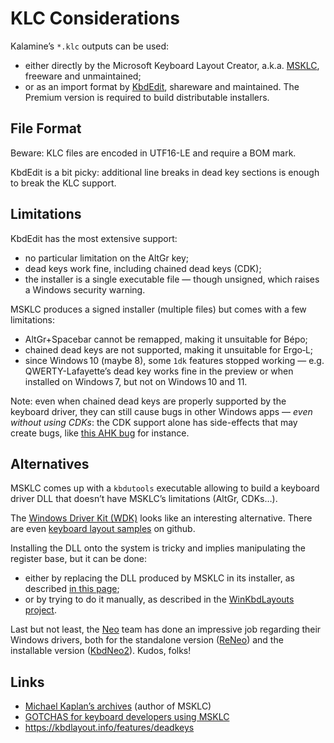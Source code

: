 KLC Considerations
================================================================================

Kalamine’s `*.klc` outputs can be used:
- either directly by the Microsoft Keyboard Layout Creator, a.k.a. [MSKLC][1],
freeware and unmaintained;
- or as an import format by [KbdEdit][2], shareware and maintained. The Premium
version is required to build distributable installers.

[1]: https://www.microsoft.com/en-us/download/details.aspx?id=102134
[2]: http://www.kbdedit.com/


File Format
--------------------------------------------------------------------------------

Beware: KLC files are encoded in UTF16-LE and require a BOM mark.

KbdEdit is a bit picky: additional line breaks in dead key sections is enough to
break the KLC support.


Limitations
--------------------------------------------------------------------------------

KbdEdit has the most extensive support:
- no particular limitation on the AltGr key;
- dead keys work fine, including chained dead keys (CDK);
- the installer is a single executable file — though unsigned, which raises a
Windows security warning.

MSKLC produces a signed installer (multiple files) but comes with a few limitations:
- AltGr+Spacebar cannot be remapped, making it unsuitable for Bépo;
- chained dead keys are not supported, making it unsuitable for Ergo‑L;
- since Windows 10 (maybe 8), some `1dk` features stopped working — e.g.
QWERTY-Lafayette’s dead key works fine in the preview or when installed on
Windows 7, but not on Windows 10 and 11.

Note: even when chained dead keys are properly supported by the keyboard driver,
they can still cause bugs in other Windows apps — *even without using CDKs*: the
CDK support alone has side-effects that may create bugs, like [this AHK bug][3]
for instance.

[3]: https://github.com/AutoHotkey/AutoHotkey/pull/331


Alternatives
--------------------------------------------------------------------------------

MSKLC comes up with a `kbdutools` executable allowing to build a keyboard driver
DLL that doesn’t have MSKLC’s limitations (AltGr, CDKs…).

The [Windows Driver Kit (WDK)][4] looks like an interesting alternative. There
are even [keyboard layout samples][5] on github.

Installing the DLL onto the system is tricky and implies manipulating the
register base, but it can be done:
- either by replacing the DLL produced by MSKLC in its installer, as described
[in this page][6];
- or by trying to do it manually, as described in the [WinKbdLayouts project][7].

[4]: https://learn.microsoft.com/en-us/windows-hardware/drivers/download-the-wdk
[5]: https://github.com/microsoft/Windows-driver-samples/blob/main/input/layout/README.md
[6]: http://accentuez.mon.nom.free.fr/Clavier-CreationClavier.php
[7]: https://github.com/lelegard/winkbdlayouts

Last but not least, the [Neo][10] team has done an impressive job regarding their
Windows drivers, both for the standalone version ([ReNeo][11]) and the installable
version ([KbdNeo2][12]). Kudos, folks!

[10]: https://neo-layout.org
[11]: https://github.com/Rojetto/ReNeo
[12]: https://git.neo-layout.org/neo/neo-layout/src/branch/master/windows/kbdneo2


Links
--------------------------------------------------------------------------------

- [Michael Kaplan’s archives](https://archives.miloush.net/michkap/archive/) (author of MSKLC)
- [GOTCHAS for keyboard developers using MSKLC](https://metacpan.org/pod/UI::KeyboardLayout#WINDOWS-GOTCHAS-for-keyboard-developers-using-MSKLC)
- https://kbdlayout.info/features/deadkeys
